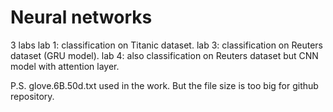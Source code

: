 # Neural networks
3 labs
lab 1: classification on Titanic dataset.
lab 3: classification on Reuters dataset (GRU model).
lab 4: also classification on Reuters dataset but CNN model with attention layer.

P.S. glove.6B.50d.txt used in the work. But the file size is too big for github repository.
